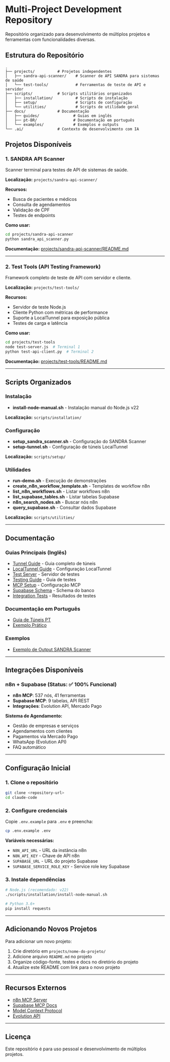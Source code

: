 # Multi-Project Development Repository

Repositório organizado para desenvolvimento de múltiplos projetos e ferramentas com funcionalidades diversas.

## Estrutura do Repositório

```
.
├── projects/          # Projetos independentes
│   ├── sandra-api-scanner/    # Scanner de API SANDRA para sistemas de saúde
│   └── test-tools/            # Ferramentas de teste de API e servidor
├── scripts/           # Scripts utilitários organizados
│   ├── installation/          # Scripts de instalação
│   ├── setup/                 # Scripts de configuração
│   └── utilities/             # Scripts de utilidade geral
├── docs/              # Documentação
│   ├── guides/               # Guias em inglês
│   ├── pt-BR/                # Documentação em português
│   └── examples/             # Exemplos e outputs
└── .ai/               # Contexto de desenvolvimento com IA
```

## Projetos Disponíveis

### 1. SANDRA API Scanner
Scanner terminal para testes de API de sistemas de saúde.

**Localização:** `projects/sandra-api-scanner/`

**Recursos:**
- Busca de pacientes e médicos
- Consulta de agendamentos
- Validação de CPF
- Testes de endpoints

**Como usar:**
```bash
cd projects/sandra-api-scanner
python sandra_api_scanner.py
```

**Documentação:** [projects/sandra-api-scanner/README.md](projects/sandra-api-scanner/README.md)

---

### 2. Test Tools (API Testing Framework)
Framework completo de teste de API com servidor e cliente.

**Localização:** `projects/test-tools/`

**Recursos:**
- Servidor de teste Node.js
- Cliente Python com métricas de performance
- Suporte a LocalTunnel para exposição pública
- Testes de carga e latência

**Como usar:**
```bash
cd projects/test-tools
node test-server.js  # Terminal 1
python test-api-client.py  # Terminal 2
```

**Documentação:** [projects/test-tools/README.md](projects/test-tools/README.md)

---

## Scripts Organizados

### Instalação
- **install-node-manual.sh** - Instalação manual do Node.js v22

**Localização:** `scripts/installation/`

### Configuração
- **setup_sandra_scanner.sh** - Configuração do SANDRA Scanner
- **setup-tunnel.sh** - Configuração de túneis LocalTunnel

**Localização:** `scripts/setup/`

### Utilidades
- **run-demo.sh** - Execução de demonstrações
- **create_n8n_workflow_template.sh** - Templates de workflow n8n
- **list_n8n_workflows.sh** - Listar workflows n8n
- **list_supabase_tables.sh** - Listar tabelas Supabase
- **n8n_search_nodes.sh** - Buscar nós n8n
- **query_supabase.sh** - Consultar dados Supabase

**Localização:** `scripts/utilities/`

---

## Documentação

### Guias Principais (Inglês)
- [Tunnel Guide](docs/guides/TUNNEL_GUIDE.md) - Guia completo de túneis
- [LocalTunnel Guide](docs/guides/LOCALTUNNEL_GUIDE.md) - Configuração LocalTunnel
- [Test Server](docs/guides/TEST_SERVER_README.md) - Servidor de testes
- [Testing Guide](docs/guides/TESTING_GUIDE.md) - Guia de testes
- [MCP Setup](docs/guides/MCP_SETUP.md) - Configuração MCP
- [Supabase Schema](docs/guides/SUPABASE_SCHEMA.md) - Schema do banco
- [Integration Tests](docs/guides/INTEGRATION_TEST_RESULTS.md) - Resultados de testes

### Documentação em Português
- [Guia de Túneis PT](docs/pt-BR/README_TUNNELS_PT.md)
- [Exemplo Prático](docs/pt-BR/EXEMPLO_PRATICO.md)

### Exemplos
- [Exemplo de Output SANDRA Scanner](docs/examples/sandra_scanner_output.txt)

---

## Integrações Disponíveis

### n8n + Supabase (Status: ✅ 100% Funcional)
- **n8n MCP**: 537 nós, 41 ferramentas
- **Supabase MCP**: 9 tabelas, API REST
- **Integrações**: Evolution API, Mercado Pago

**Sistema de Agendamento:**
- Gestão de empresas e serviços
- Agendamentos com clientes
- Pagamentos via Mercado Pago
- WhatsApp (Evolution API)
- FAQ automático

---

## Configuração Inicial

### 1. Clone o repositório
```bash
git clone <repository-url>
cd claude-code
```

### 2. Configure credenciais
Copie `.env.example` para `.env` e preencha:
```bash
cp .env.example .env
```

**Variáveis necessárias:**
- `N8N_API_URL` - URL da instância n8n
- `N8N_API_KEY` - Chave de API n8n
- `SUPABASE_URL` - URL do projeto Supabase
- `SUPABASE_SERVICE_ROLE_KEY` - Service role key Supabase

### 3. Instale dependências
```bash
# Node.js (recomendado: v22)
./scripts/installation/install-node-manual.sh

# Python 3.6+
pip install requests
```

---

## Adicionando Novos Projetos

Para adicionar um novo projeto:

1. Crie diretório em `projects/nome-do-projeto/`
2. Adicione arquivo `README.md` no projeto
3. Organize código-fonte, testes e docs no diretório do projeto
4. Atualize este README com link para o novo projeto

---

## Recursos Externos

- [n8n MCP Server](https://github.com/czlonkowski/n8n-mcp)
- [Supabase MCP Docs](https://supabase.com/docs/guides/getting-started/mcp)
- [Model Context Protocol](https://www.anthropic.com/news/model-context-protocol)
- [Evolution API](https://evolution-api.com/)

---

## Licença

Este repositório é para uso pessoal e desenvolvimento de múltiplos projetos.